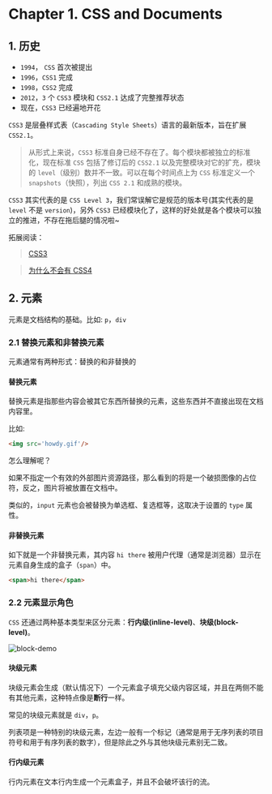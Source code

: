 # Chapter 1. CSS and Documents

## 1. 历史

- `1994`， `CSS` 首次被提出
- `1996`，`CSS1` 完成
- `1998`，`CSS2` 完成
- `2012`，`3` 个 `CSS3` 模块和 `CSS2.1` 达成了完整推荐状态
- 现在，`CSS3` 已经遍地开花

`CSS3` 是层叠样式表（`Cascading Style Sheets`）语言的最新版本，旨在扩展 `CSS2.1`。

> 从形式上来说，`CSS3` 标准自身已经不存在了。每个模块都被独立的标准化，现在标准 `CSS` 包括了修订后的 `CSS2.1` 以及完整模块对它的扩充，模块的 `level`（级别）数并不一致。可以在每个时间点上为 `CSS` 标准定义一个 `snapshots`（快照），列出 `CSS 2.1` 和成熟的模块。

`CSS3` 其实代表的是 `CSS Level 3`，我们常误解它是规范的版本号(其实代表的是 `level` 不是 `version`)，另外 `CSS3` 已经模块化了，这样的好处就是各个模块可以独立的推进，不存在拖后腿的情况啦~

拓展阅读：

> [CSS3](https://developer.mozilla.org/zh-CN/docs/Web/CSS/CSS3)

> [为什么不会有 CSS4](https://lisongfeng.cn/post/why-there-is-no-CSS4.html)

## 2. 元素

元素是文档结构的基础。比如: `p`，`div`

### 2.1 替换元素和非替换元素

元素通常有两种形式：替换的和非替换的

#### 替换元素

替换元素是指那些内容会被其它东西所替换的元素，这些东西并不直接出现在文档内容里。

比如:

```html
<img src='howdy.gif'/>
```
怎么理解呢？

如果不指定一个有效的外部图片资源路径，那么看到的将是一个破损图像的占位符，反之，图片将被放置在文档中。

类似的，`input` 元素也会被替换为单选框、复选框等，这取决于设置的 `type` 属性。

#### 非替换元素

如下就是一个非替换元素，其内容 `hi there` 被用户代理（通常是浏览器）显示在元素自身生成的盒子（`span`）中。

```html
<span>hi there</span>
```

### 2.2 元素显示角色

`CSS` 还通过两种基本类型来区分元素：**行内级(inline-level)**、**块级(block-level)**。

![block-demo](https://jack-sparrow.github.io/CSS-The-Definitive-Guide-4th-zh-CN/docs/1_CSS_and_Documents/figure1.png)

#### 块级元素

块级元素会生成（默认情况下）一个元素盒子填充父级内容区域，并且在两侧不能有其他元素，这种特点像是**断行**一样。

常见的块级元素就是 `div`，`p`。

列表项是一种特别的块级元素，左边一般有一个标记（通常是用于无序列表的项目符号和用于有序列表的数字），但是除此之外与其他块级元素别无二致。

#### 行内级元素

行内元素在文本行内生成一个元素盒子，并且不会破坏该行的流。

